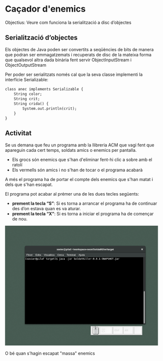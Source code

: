 Caçador d'enemics
=====================

Objectius: Veure com funciona la serialització a disc d’objectes 

Serialització d’objectes
-------------------------
Els objectes de Java poden ser convertits a seqüències de bits de manera que podran ser emmagatzemats i recuperats de disc de la mateixa forma que qualsevol altra dada binària fent servir ObjectInputStream i ObjectOutputStream

Per poder ser serialitzats només cal que la seva classe implementi la interfície Serializable:

    class anec implements Serializable {
        String color;
        String crit;		
        String crida() {
            System.out.println(crit);
        }			
    }

Activitat
--------------
Se us demana que feu un programa amb la llibreria ACM que vagi fent que apareguin cada cert temps, soldats amics o enemics per pantalla.

* Els grocs són enemics que s'han d'eliminar fent-hi clic a sobre amb el ratolí
* Els vermells són amics i no s'han de tocar o el programa acabarà

A més el programa ha de portar el compte dels enemics que s'han matat i dels que s'han escapat.

El programa pot acabar al prémer una de les dues tecles següents: 

* **prement la tecla “S”**:  Si es torna a arrancar el programa ha de continuar des d’on estava quan es va aturar.
* **prement la tecla “X”**: Si es torna a iniciar el programa ha de començar de nou.

![exemple](imatges/recorded2.gif)

O bé quan s'hagin escapat "massa" enemics
